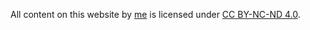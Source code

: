 All content on this website by [me](/ "Carl Räfting") is licensed under <a title="Creative Commons Attribution-NonCommercial-NoDerivs 4.0 International" href="https://creativecommons.org/licenses/by-nc-nd/4.0/" rel="license noopener noreferrer">CC BY-NC-ND 4.0</a>.

